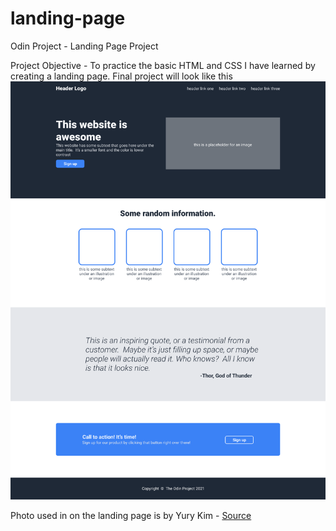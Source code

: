 # landing-page
Odin Project - Landing Page Project

Project Objective - To practice the basic HTML and CSS I have learned by creating a landing page.
Final project will look like this ![Odin Sample](01.png)

Photo used in on the landing page is by Yury Kim - [Source](https://www.pexels.com/photo/man-carrying-gray-pipe-585419/)
